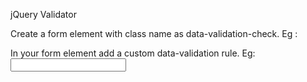 jQuery Validator

Create a form element with class name as data-validation-check.
Eg : <form class="data-validation-check" />

In your form element add a custom data-validation rule.
Eg: <input type="text" data-validation="required|min:8|max:10" />
